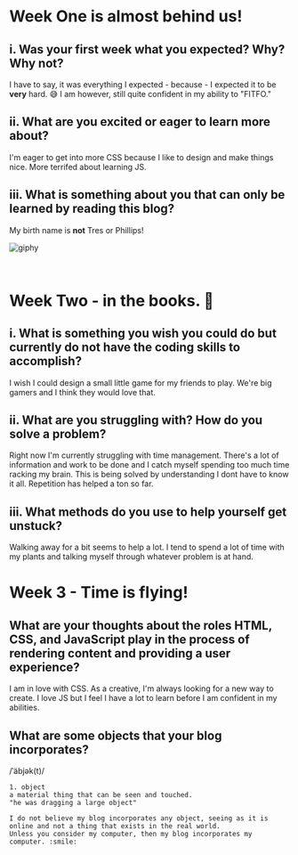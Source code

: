 # Week One is almost behind us!

## i. Was your first week what you expected? Why? Why not?

I have to say, it was everything I expected - because - I expected it to be **very** hard. :sweat_smile:
I am however, still quite confident in my ability to "FITFO."

## ii. What are you excited or eager to learn more about?

I'm eager to get into more CSS because I like to design and make things nice. More terrifed about learning JS.

## iii. What is something about you that can only be learned by reading this blog?

My birth name is **not** Tres or Phillips!


![giphy](https://github.com/tresphill/tresphill.github.io/assets/142924200/905976ce-23d3-4389-b401-166e2dc5b7cf)

<br>

# Week Two - in the books. :book:

## i. What is something you wish you could do but currently do not have the coding skills to accomplish?

I wish I could design a small little game for my friends to play. We're big gamers and I think they would love that.

## ii. What are you struggling with? How do you solve a problem?

Right now I'm currently struggling with time management. There's a lot of information and work to be done and I catch myself spending too much time racking my brain. 
This is being solved by understanding I dont have to know it all. Repetition has helped a ton so far. 

## iii. What methods do you use to help yourself get unstuck?

Walking away for a bit seems to help a lot. I tend to spend a lot of time with my plants and talking myself through whatever problem is at hand.


# Week 3 - Time is flying!

## What are your thoughts about the roles HTML, CSS, and JavaScript play in the process of rendering content and providing a user experience?

I am in love with CSS. As a creative, I'm always looking for a new way to create. I love JS but I feel I have a lot to learn before I am confident in my abilities.

## What are some objects that your blog incorporates?

/ˈäbjək(t)/

    1. object
    a material thing that can be seen and touched.
    "he was dragging a large object"

    I do not believe my blog incorporates any object, seeing as it is online and not a thing that exists in the real world. 
    Unless you consider my computer, then my blog incorporates my computer. :smile:
